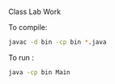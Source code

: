 Class Lab Work

To compile: 
```bash
javac -d bin -cp bin *.java
```
To run :
```bash
java -cp bin Main
```

